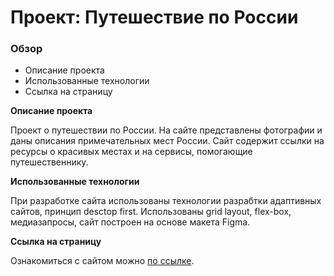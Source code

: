 # Проект: Путешествие по России

### Обзор

- Описание проекта
- Использованные технологии
- Ссылка на страницу

**Описание проекта**

Проект о путешествии по России. На сайте представлены фотографии и даны описания примечательных мест России. Сайт содержит ссылки на ресурсы о красивых местах и на сервисы, помогающие путешественнику.

**Использованные технологии**

При разработке сайта использованы технологии разрабтки адаптивных сайтов, принцип desctop first. Использованы grid layout, flex-box, медиазапросы, сайт построен на основе макета Figma.

**Ссылка на страницу**

Ознакомиться с сайтом можно [по ссылке](https://akaevgeniy.github.io/russian-travel/).
